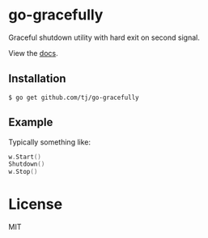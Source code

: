 
# go-gracefully

 Graceful shutdown utility with hard exit on second signal.

 View the [docs](http://godoc.org/github.com/tj/go-gracefully).

## Installation

```
$ go get github.com/tj/go-gracefully
```

## Example

  Typically something like:

```go
w.Start()
Shutdown()
w.Stop()
```

# License

 MIT